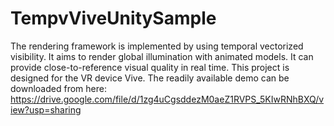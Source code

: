 # TempvViveUnitySample
 The rendering framework is implemented by using temporal vectorized visibility. It aims to render global illumination with animated models. It can provide close-to-reference visual quality in real time. This project is designed for the VR device Vive.   The readily available demo can be downloaded from here: https://drive.google.com/file/d/1zg4uCgsddezM0aeZ1RVPS_5KIwRNhBXQ/view?usp=sharing
